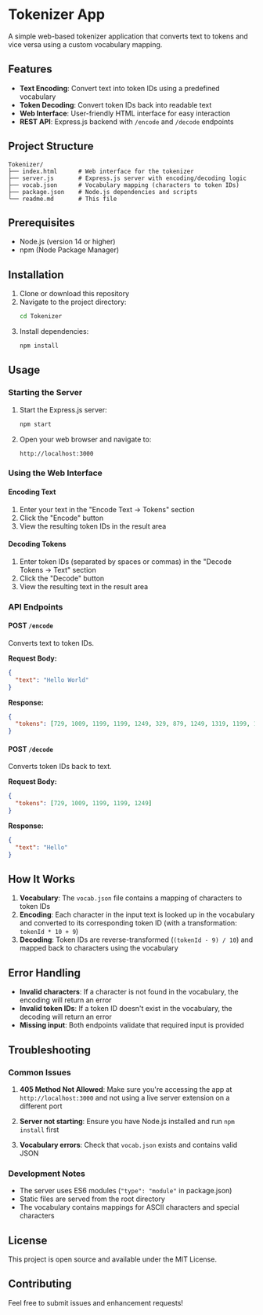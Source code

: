 # Tokenizer App

A simple web-based tokenizer application that converts text to tokens and vice versa using a custom vocabulary mapping.

## Features

- **Text Encoding**: Convert text into token IDs using a predefined vocabulary
- **Token Decoding**: Convert token IDs back into readable text
- **Web Interface**: User-friendly HTML interface for easy interaction
- **REST API**: Express.js backend with `/encode` and `/decode` endpoints

## Project Structure

```
Tokenizer/
├── index.html      # Web interface for the tokenizer
├── server.js       # Express.js server with encoding/decoding logic
├── vocab.json      # Vocabulary mapping (characters to token IDs)
├── package.json    # Node.js dependencies and scripts
└── readme.md       # This file
```

## Prerequisites

- Node.js (version 14 or higher)
- npm (Node Package Manager)

## Installation

1. Clone or download this repository
2. Navigate to the project directory:
   ```bash
   cd Tokenizer
   ```
3. Install dependencies:
   ```bash
   npm install
   ```

## Usage

### Starting the Server

1. Start the Express.js server:
   ```bash
   npm start
   ```
   
2. Open your web browser and navigate to:
   ```
   http://localhost:3000
   ```

### Using the Web Interface

#### Encoding Text
1. Enter your text in the "Encode Text → Tokens" section
2. Click the "Encode" button
3. View the resulting token IDs in the result area

#### Decoding Tokens
1. Enter token IDs (separated by spaces or commas) in the "Decode Tokens → Text" section
2. Click the "Decode" button
3. View the resulting text in the result area

### API Endpoints

#### POST `/encode`
Converts text to token IDs.

**Request Body:**
```json
{
  "text": "Hello World"
}
```

**Response:**
```json
{
  "tokens": [729, 1009, 1199, 1199, 1249, 329, 879, 1249, 1319, 1199, 1009]
}
```

#### POST `/decode`
Converts token IDs back to text.

**Request Body:**
```json
{
  "tokens": [729, 1009, 1199, 1199, 1249]
}
```

**Response:**
```json
{
  "text": "Hello"
}
```

## How It Works

1. **Vocabulary**: The `vocab.json` file contains a mapping of characters to token IDs
2. **Encoding**: Each character in the input text is looked up in the vocabulary and converted to its corresponding token ID (with a transformation: `tokenId * 10 + 9`)
3. **Decoding**: Token IDs are reverse-transformed (`(tokenId - 9) / 10`) and mapped back to characters using the vocabulary

## Error Handling

- **Invalid characters**: If a character is not found in the vocabulary, the encoding will return an error
- **Invalid token IDs**: If a token ID doesn't exist in the vocabulary, the decoding will return an error
- **Missing input**: Both endpoints validate that required input is provided

## Troubleshooting

### Common Issues

1. **405 Method Not Allowed**: Make sure you're accessing the app at `http://localhost:3000` and not using a live server extension on a different port

2. **Server not starting**: Ensure you have Node.js installed and run `npm install` first

3. **Vocabulary errors**: Check that `vocab.json` exists and contains valid JSON

### Development Notes

- The server uses ES6 modules (`"type": "module"` in package.json)
- Static files are served from the root directory
- The vocabulary contains mappings for ASCII characters and special characters

## License

This project is open source and available under the MIT License.

## Contributing

Feel free to submit issues and enhancement requests!